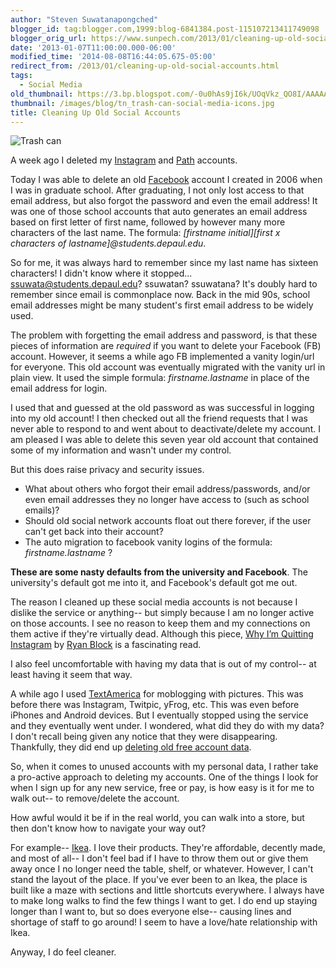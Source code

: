 ```yaml
---
author: "Steven Suwatanapongched"
blogger_id: tag:blogger.com,1999:blog-6841384.post-115107213411749098
blogger_orig_url: https://www.sunpech.com/2013/01/cleaning-up-old-social-accounts.html
date: '2013-01-07T11:00:00.000-06:00'
modified_time: '2014-08-08T16:44:05.675-05:00'
redirect_from: /2013/01/cleaning-up-old-social-accounts.html
tags:
  - Social Media
old_thumbnail: https://3.bp.blogspot.com/-0u0hAs9jI6k/UOqVkz_QO8I/AAAAAAABX_g/ijuyfQp5cDg/s800/trash-can-icon.jpg
thumbnail: /images/blog/tn_trash-can-social-media-icons.jpg
title: Cleaning Up Old Social Accounts
---
```


![Trash can](/images/blog/trash-can-icon.jpg)

A week ago I deleted my [Instagram](https://www.instagram.com/) and [Path](https://www.path.com/) accounts.

Today I was able to delete an old [Facebook](https://www.facebook.com/) account I created in 2006 when I was in graduate school. After graduating, I not only lost access to that email address, but also forgot the password and even the email address! It was one of those school accounts that auto generates an email address based on first letter of first name, followed by however many more characters of the last name. The formula: *[firstname initial][first x characters of lastname]@students.depaul.edu*.

So for me, it was always hard to remember since my last name has sixteen characters! I didn't know where it stopped... ssuwata@students.depaul.edu? ssuwatan? ssuwatana? It's doubly hard to remember since email is commonplace now. Back in the mid 90s, school email addresses might be many student's first email address to be widely used.

The problem with forgetting the email address and password, is that these pieces of information are *required* if you want to delete your Facebook (FB) account. However, it seems a while ago FB implemented a vanity login/url for everyone. This old account was eventually migrated with the vanity url in plain view. It used the simple formula: *firstname.lastname* in place of the email address for login.

I used that and guessed at the old password as was successful in logging into my old account! I then checked out all the friend requests that I was never able to respond to and went about to deactivate/delete my account. I am pleased I was able to delete this seven year old account that contained some of my information and wasn't under my control.

But this does raise privacy and security issues.

* What about others who forgot their email address/passwords, and/or even email addresses they no longer have access to (such as school emails)?
* Should old social network accounts float out there forever, if the user can't get back into their account?
* The auto migration to facebook vanity logins of the formula: *firstname.lastname* ?


**These are some nasty defaults from the university and Facebook**. The university's default got me into it, and Facebook's default got me out.

The reason I cleaned up these social media accounts is not because I dislike the service or anything-- but simply because I am no longer active on those accounts. I see no reason to keep them and my connections on them active if they're virtually dead. Although this piece, [Why I’m Quitting Instagram](https://bits.blogs.nytimes.com/2012/12/31/126113/?pagewanted=all) by [Ryan Block](https://twitter.com/ryan) is a fascinating read. 

I also feel uncomfortable with having my data that is out of my control-- at least having it seem that way. 

A while ago I used [TextAmerica](https://en.wikipedia.org/wiki/TextAmerica) for moblogging with pictures. This was before there was Instagram, Twitpic, yFrog, etc. This was even before iPhones and Android devices. But I eventually stopped using the service and they eventually went under. I wondered, what did they do with my data? I don't recall being given any notice that they were disappearing. Thankfully, they did end up [deleting old free account data](https://boingboing.net/2006/06/20/textamerica-goes-fee.html). 

So, when it comes to unused accounts with my personal data, I rather take a pro-active approach to deleting my accounts. One of the things I look for when I sign up for any new service, free or pay, is how easy is it for me to walk out-- to remove/delete the account.

How awful would it be if in the real world, you can walk into a store, but then don't know how to navigate your way out?

For example-- [Ikea](https://www.ikea.com/). I love their products. They're affordable, decently made, and most of all-- I don't feel bad if I have to throw them out or give them away once I no longer need the table, shelf, or whatever. However, I can't stand the layout of the place. If you've ever been to an Ikea, the place is built like a maze with sections and little shortcuts everywhere. I always have to make long walks to find the few things I want to get. I do end up staying longer than I want to, but so does everyone else-- causing lines and shortage of staff to go around! I seem to have a love/hate relationship with Ikea.

Anyway, I do feel cleaner.
